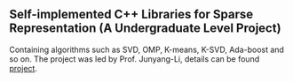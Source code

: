 ## Self-implemented C++ Libraries for Sparse Representation (A Undergraduate Level Project)

Containing algorithms such as SVD, OMP, K-means, K-SVD, Ada-boost and so on. The project was led by Prof. Junyang-Li, details can be found [project](http://www.hangzh.com/RoadDetection.html).

